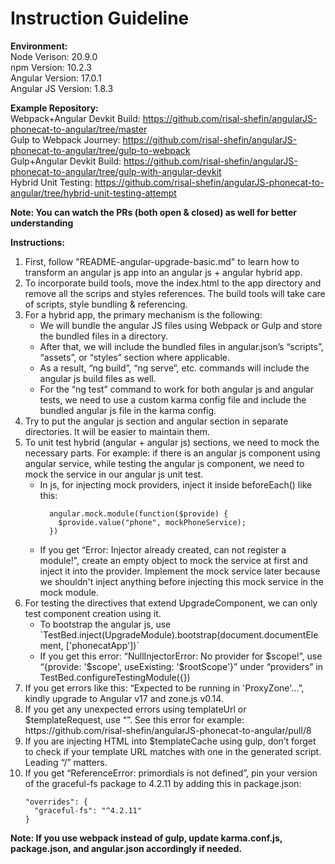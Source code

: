 # Instruction Guideline

**Environment:** <br>
    Node Verison: 20.9.0 <br>
    npm Version: 10.2.3 <br>
    Angular Version: 17.0.1 <br>
    Angular JS Version: 1.8.3 <br>
    
**Example Repository:** <br>
      Webpack+Angular Devkit Build:
	https://github.com/risal-shefin/angularJS-phonecat-to-angular/tree/master <br>
      Gulp to Webpack Journey:
	https://github.com/risal-shefin/angularJS-phonecat-to-angular/tree/gulp-to-webpack <br>
      Gulp+Angular Devkit Build: 
https://github.com/risal-shefin/angularJS-phonecat-to-angular/tree/gulp-with-angular-devkit <br>
      Hybrid Unit Testing:
https://github.com/risal-shefin/angularJS-phonecat-to-angular/tree/hybrid-unit-testing-attempt <br>
 
**Note: You can watch the PRs (both open & closed) as well for better understanding**
  
**Instructions:**
<ol>
  <li> First, follow "README-angular-upgrade-basic.md" to learn how to transform an angular js app into an angular js + angular hybrid app. </li>
  <li> To incorporate build tools, move the index.html to the app directory and remove all the scrips and styles references. The build tools will take care of scripts, style bundling & referencing. </li>
  <li>For a hybrid app, the primary mechanism is the following:
      <ul> 
        <li>We will bundle the angular JS files using Webpack or Gulp and store the bundled files in a directory.</li>
        <li>After that, we will include the bundled files in angular.json’s “scripts”, “assets”, or “styles” section where applicable.</li>
        <li>As a result, “ng build”, “ng serve”, etc. commands will include the angular js build files as well.</li>
        <li>For the “ng test” command to work for both angular js and angular tests, we need to use a custom karma config file and include the bundled angular js file in the karma config.</li>
      </ul>
  </li>
  <li>Try to put the angular js section and angular section in separate directories. It will be easier to maintain them.</li>
  <li>To unit test hybrid (angular + angular js) sections, we need to mock the necessary parts. For example: if there is an angular js component using angular service, while testing the angular js component, we need to mock the service in our angular js unit test.
  <ul>
    <li>In js, for injecting mock providers, inject it inside beforeEach() like this: <br>
      
      angular.mock.module(function($provide) {
        $provide.value("phone", mockPhoneService);
      })

  </li>
    <li>If you get “Error: Injector already created, can not register a module!", create an empty object to mock the service at first and inject it into the provider. Implement the mock service later because we shouldn't inject anything before injecting this mock service in the mock module.
    </li>
  </ul>
  </li>
  <li> 
    For testing the directives that extend UpgradeComponent, we can only test component creation using it. 
    <ul>
      <li>
        To bootstrap the angular js, use `TestBed.inject(UpgradeModule).bootstrap(document.documentElement, ['phonecatApp'])`
      </li>
      <li>
        If you get this error: “NullInjectorError: No provider for $scope!”, use “{provide: '$scope', useExisting: '$rootScope'}” under “providers” in TestBed.configureTestingModule({})
      </li>
    </ul> 
  </li>
  <li>If you get errors like this: “Expected to be running in 'ProxyZone'...”, kindly upgrade to Angular v17 and zone.js v0.14.</li>
  <li>If you get any unexpected errors using templateUrl or $templateRequest, use “<ng-include src=”your_url”></ng-include>”. See this error for example: https://github.com/risal-shefin/angularJS-phonecat-to-angular/pull/8 </li>
<li>If you are injecting HTML into $templateCache using gulp, don’t forget to check if your template URL matches with one in the generated script. Leading “/” matters.</li>
<li>If you get “ReferenceError: primordials is not defined”, pin your version of the graceful-fs package to 4.2.11 by adding this in package.json:
  
	"overrides": {
      "graceful-fs": "^4.2.11"
 	}
  </li>
  
</ol>

**Note: If you use webpack instead of gulp, update karma.conf.js, package.json, and angular.json accordingly if needed.**